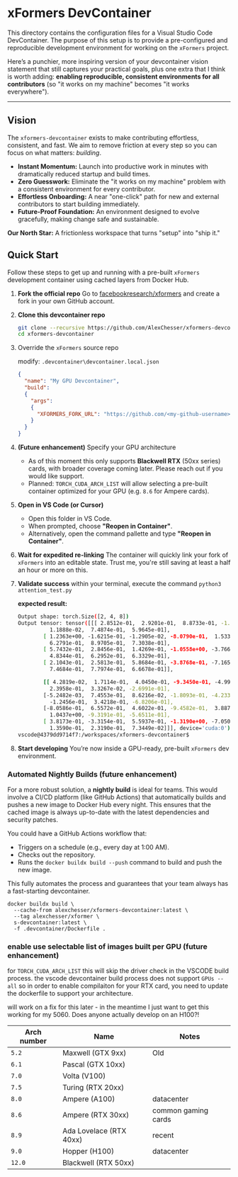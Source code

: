 # xFormers DevContainer

This directory contains the configuration files for a Visual Studio Code DevContainer. The purpose of this setup is to provide a pre-configured and reproducible development environment for working on the `xFormers` project.

Here’s a punchier, more inspiring version of your devcontainer vision statement that still captures your practical goals, plus one extra that I think is worth adding: **enabling reproducible, consistent environments for all contributors** (so "it works on my machine" becomes "it works everywhere").

---

## Vision

The `xformers-devcontainer` exists to make contributing effortless, consistent, and fast. We aim to remove friction at every step so you can focus on what matters: _building_.

* **Instant Momentum:** Launch into productive work in minutes with dramatically reduced startup and build times.
* **Zero Guesswork:** Eliminate the "it works on my machine" problem with a consistent environment for every contributor.
* **Effortless Onboarding:** A near "one-click" path for new and external contributors to start building immediately.
* **Future-Proof Foundation:** An environment designed to evolve gracefully, making change safe and sustainable.

**Our North Star:** A frictionless workspace that turns "setup" into "ship it."

## Quick Start

Follow these steps to get up and running with a pre-built `xFormers` development container using cached layers from Docker Hub.

1. **Fork the official repo**
   Go to [facebookresearch/xformers](https://github.com/facebookresearch/xformers) and create a fork in your own GitHub account.

1. **Clone this devcontainer repo**

   ```bash
   git clone --recursive https://github.com/AlexChesser/xformers-devcontainer.git
   cd xformers-devcontainer
   ```

1. Override the `xFormers` source repo

   modify: `.devcontainer\devcontainer.local.json`

    ```json
    {
      "name": "My GPU Devcontainer",
      "build": 
      {
        "args":
        {
          "XFORMERS_FORK_URL": "https://github.com/<my-github-username>/xformers.git"
        }
      }
    }
    ```

1. **(Future enhancement)** Specify your GPU architecture

   * As of this moment this only supports **Blackwell RTX** (50xx series) cards, with broader coverage coming later. Please reach out if you would like support.
   * Planned: `TORCH_CUDA_ARCH_LIST` will allow selecting a pre-built container optimized for your GPU (e.g. `8.6` for Ampere cards).

1. **Open in VS Code (or Cursor)**

   * Open this folder in VS Code.
   * When prompted, choose **"Reopen in Container"**.
   * Alternatively, open the command pallette and type **"Reopen in Container"**.

1. **Wait for expedited re-linking**
   The container will quickly link your fork of `xFormers` into an editable state.
   Trust me, you're still saving at least a half an hour or more on this.

1. **Validate success**
   within your terminal, execute the command `python3 attention_test.py`

    **expected result:**

    ```bash
    Output shape: torch.Size([2, 4, 8])
    Output tensor: tensor([[[ 2.8512e-01,  2.9201e-01,  8.8733e-01, -1.1101e+00, -5.2147e-01,
              1.1888e-02,  7.4874e-01,  5.9645e-01],
            [ 1.2363e+00, -1.6215e-01, -1.2905e-02, -8.0790e-01,  1.5332e-01,
              6.2791e-01,  8.9705e-01,  7.3038e-01],
            [ 5.7432e-01,  2.8456e-01,  1.4269e-01, -1.0558e+00, -3.7668e-01,
              4.8344e-01,  6.2952e-01,  6.3329e-01],
            [ 2.1043e-01,  2.5813e-01,  5.8684e-01, -3.8768e-01, -7.1655e-01,
              7.4684e-01,  7.7974e-01,  6.6678e-01]],

            [[ 4.2819e-02,  1.7114e-01,  4.0450e-01, -9.3450e-01, -4.9926e-01,
              2.3958e-01,  3.3267e-02, -2.6991e-01],
            [-5.2482e-03,  7.4553e-01,  8.6216e-02, -1.8093e-01, -4.2335e-01,
              -1.2456e-01,  3.4218e-01, -6.8206e-01],
            [-8.0586e-01,  6.5572e-01,  4.6022e-01, -9.4582e-01,  3.8873e-04,
              1.0437e+00, -9.3191e-01, -5.6511e-01],
            [ 3.8173e-01, -3.3154e-01,  5.5937e-01, -1.3190e+00, -7.0505e-01,
              1.3590e-01,  2.3190e-01,  7.3449e-02]]], device='cuda:0')
    vscode@4379dd9714f7:/workspaces/xformers-devcontainer$
    ```

1. **Start developing**
   You’re now inside a GPU-ready, pre-built `xFormers` dev environment.

### Automated Nightly Builds (future enhancement)

For a more robust solution, a **nightly build** is ideal for teams. This would involve a CI/CD platform (like GitHub Actions) that automatically builds and pushes a new image to Docker Hub every night. This ensures that the cached image is always up-to-date with the latest dependencies and security patches.

You could have a GitHub Actions workflow that:

  * Triggers on a schedule (e.g., every day at 1:00 AM).
  * Checks out the repository.
  * Runs the `docker buildx build --push` command to build and push the new image.

This fully automates the process and guarantees that your team always has a fast-starting devcontainer.


```
docker buildx build \
  --cache-from alexchesser/xformers-devcontainer:latest \
  --tag alexchesser/xformer \
  s-devcontainer:latest \
  -f .devcontainer/Dockerfile .
```

### enable use selectable list of images built per GPU (future enhancement)
for `TORCH_CUDA_ARCH_LIST` this will skip the driver check in the VSCODE build process.
the vscode devcontainer build process does not support `GPUs --all` so in order to enable compilaiton for your RTX card, you need to update the dockerfile to support your architecture.

will work on a fix for this later - in the meantime I just want to get this working for my 5060.  Does anyone actually develop on an H100?! 

| Arch number | Name                    | Notes               |
| ----------- | ----------------------- | ------------------- |
| `5.2`       | Maxwell (GTX 9xx)       | Old                 |
| `6.1`       | Pascal (GTX 10xx)       |                     |
| `7.0`       | Volta (V100)            |                     |
| `7.5`       | Turing (RTX 20xx)       |                     |
| `8.0`       | Ampere (A100)           | datacenter          |
| `8.6`       | Ampere (RTX 30xx)       | common gaming cards |
| `8.9`       | Ada Lovelace (RTX 40xx) | recent              |
| `9.0`       | Hopper (H100)           | datacenter          |
| `12.0`      | Blackwell  (RTX 50xx)   |                     |
